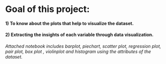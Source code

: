 # Goal of this project:
#### 1) To know about the plots that help to visualize the dataset.
#### 2) Extracting the insights of each variable through data visualization.

###### Attached notebook includes barplot, piechart, scatter plot, regression plot, pair plot, box plot , violinplot and histogram using the attributes of the dataset. 

